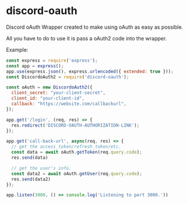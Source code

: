 # discord-oauth
Discord oAuth Wrapper created to make using oAuth as easy as possible.

All you have to do to use it is pass a oAuth2 code into the wrapper.

Example:
```javascript
const express = require('express');
const app = express();
app.use(express.json(), express.urlencoded({ extended: true }));
const DiscordoAuth2 = require('discord-oauth');

const oAuth = new DiscordoAuth2({
  client_secret: "your-client-secret",
  client_id: "your-client-id",
  callback: "https://website.com/callbackurl",
});

app.get('/login', (req, res) => {
  res.redirect('DISCORD-OAUTH-AUTHORIZATION-LINK');
});

app.get('call-back-url', async(req, res) => {
  // get the access_token/refresh_token/etc.
  const data = await oAuth.getToken(req.query.code);
  res.send(data)

  // get the user's info.
  const data2 = await oAuth.getUser(req.query.code);
  res.send(data2)
});

app.listen(3000, () => console.log('Listening to port 3000.'))
```
